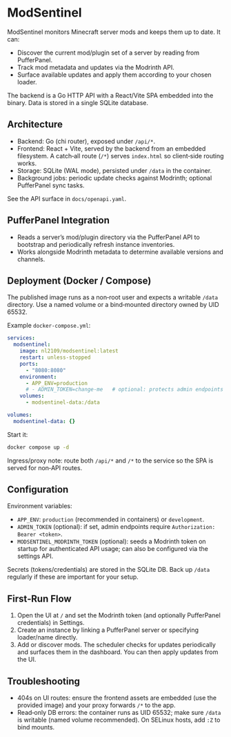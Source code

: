 # ModSentinel

ModSentinel monitors Minecraft server mods and keeps them up to date. It can:

- Discover the current mod/plugin set of a server by reading from PufferPanel.
- Track mod metadata and updates via the Modrinth API.
- Surface available updates and apply them according to your chosen loader.

The backend is a Go HTTP API with a React/Vite SPA embedded into the binary. Data is stored in a single SQLite database.

## Architecture

- Backend: Go (chi router), exposed under `/api/*`.
- Frontend: React + Vite, served by the backend from an embedded filesystem. A catch‑all route (`/*`) serves `index.html` so client‑side routing works.
- Storage: SQLite (WAL mode), persisted under `/data` in the container.
- Background jobs: periodic update checks against Modrinth; optional PufferPanel sync tasks.

See the API surface in `docs/openapi.yaml`.

## PufferPanel Integration

- Reads a server’s mod/plugin directory via the PufferPanel API to bootstrap and periodically refresh instance inventories.
- Works alongside Modrinth metadata to determine available versions and channels.

## Deployment (Docker / Compose)

The published image runs as a non‑root user and expects a writable `/data` directory. Use a named volume or a bind‑mounted directory owned by UID 65532.

Example `docker-compose.yml`:

```yaml
services:
  modsentinel:
    image: nl2109/modsentinel:latest
    restart: unless-stopped
    ports:
      - "8080:8080"
    environment:
      - APP_ENV=production
      # - ADMIN_TOKEN=change-me   # optional: protects admin endpoints
    volumes:
      - modsentinel-data:/data

volumes:
  modsentinel-data: {}
```

Start it:

```bash
docker compose up -d
```

Ingress/proxy note: route both `/api/*` and `/*` to the service so the SPA is served for non‑API routes.

## Configuration

Environment variables:

- `APP_ENV`: `production` (recommended in containers) or `development`.
- `ADMIN_TOKEN` (optional): if set, admin endpoints require `Authorization: Bearer <token>`.
- `MODSENTINEL_MODRINTH_TOKEN` (optional): seeds a Modrinth token on startup for authenticated API usage; can also be configured via the settings API.

Secrets (tokens/credentials) are stored in the SQLite DB. Back up `/data` regularly if these are important for your setup.

## First‑Run Flow

1. Open the UI at `/` and set the Modrinth token (and optionally PufferPanel credentials) in Settings.
2. Create an instance by linking a PufferPanel server or specifying loader/name directly.
3. Add or discover mods. The scheduler checks for updates periodically and surfaces them in the dashboard. You can then apply updates from the UI.

## Troubleshooting

- 404s on UI routes: ensure the frontend assets are embedded (use the provided image) and your proxy forwards `/*` to the app.
- Read‑only DB errors: the container runs as UID 65532; make sure `/data` is writable (named volume recommended). On SELinux hosts, add `:Z` to bind mounts.

